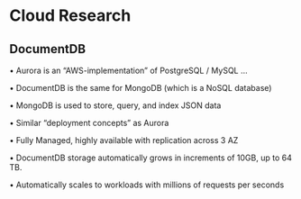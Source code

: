 # Cloud Research
## DocumentDB
• Aurora is an “AWS-implementation” of PostgreSQL / MySQL …

• DocumentDB is the same for MongoDB (which is a NoSQL database)

• MongoDB is used to store, query, and index JSON data

• Similar “deployment concepts” as Aurora

• Fully Managed, highly available with replication across 3 AZ

• DocumentDB storage automatically grows in increments of 10GB, up to 64 TB.

• Automatically scales to workloads with millions of requests per seconds

